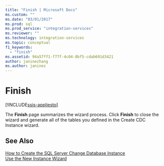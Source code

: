 ```yaml
---
title: "Finish | Microsoft Docs"
ms.custom: ""
ms.date: "03/01/2017"
ms.prod: sql
ms.prod_service: "integration-services"
ms.reviewer: ""
ms.technology: integration-services
ms.topic: conceptual
f1_keywords: 
  - "finish"
ms.assetid: 94a57ff1-f77f-4c04-8bf5-cdab691d3421
author: janinezhang
ms.author: janinez
---
```

# Finish 

[!INCLUDE[ssis-appliesto](../../includes/ssis-appliesto-ssvrpluslinux-asdb-asdw-xxx.md)]


  The **Finish** page summarizes the wizard process. Click **Finish** to close the wizard and generate all of the tables you defined in the Create CDC Instance wizard.  
  
## See Also  
 [How to Create the SQL Server Change Database Instance](../../integration-services/change-data-capture/how-to-create-the-sql-server-change-database-instance.md)   
 [Use the New Instance Wizard](../../integration-services/change-data-capture/use-the-new-instance-wizard.md)  
  
  
